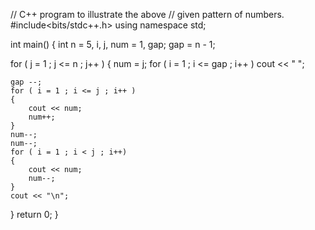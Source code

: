 // C++ program to illustrate the above
// given pattern of numbers.
#include<bits/stdc++.h>
using namespace std;

int main()
{
int n = 5, i, j, num = 1, gap;
gap = n - 1;

for ( j = 1 ; j <= n ; j++ )
{
    num = j;
    for ( i = 1 ; i <= gap ; i++ )
        cout << " ";

    gap --;
    for ( i = 1 ; i <= j ; i++ )
    {
        cout << num;
        num++;
    }
    num--;
    num--;
    for ( i = 1 ; i < j ; i++)
    {
        cout << num;
        num--;
    }
    cout << "\n";
}
return 0;
}

